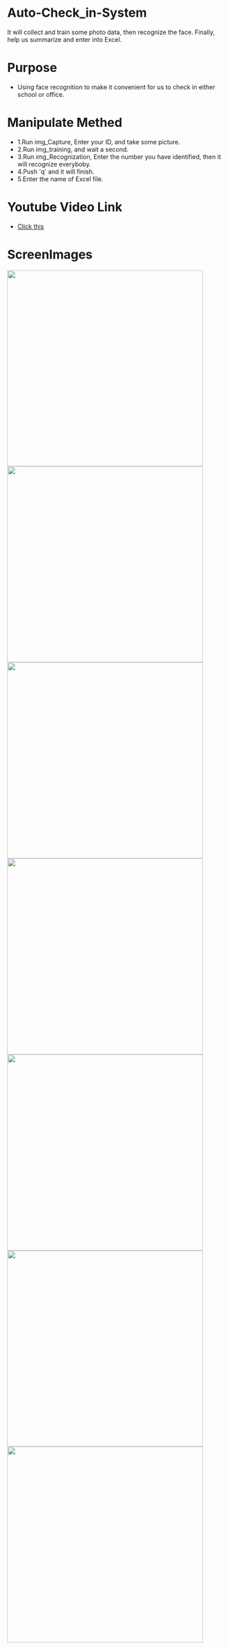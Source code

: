 # Auto-Check_in-System
It will collect and train some photo data, then recognize the face. Finally, help us summarize and enter into Excel.
# Purpose
* Using face recognition to make it convenient for us to check in either school or office.
# Manipulate Methed
* 1.Run img_Capture, Enter your ID, and take some picture.
* 2.Run img_training, and wait a second.
* 3.Run img_Recognization, Enter the number you have identified, then it will recognize everyboby.
* 4.Push 'q' and it will finish.
* 5.Enter the name of Excel file.
# Youtube Video Link
* <a href="https://www.youtube.com/watch?v=fMi6JtD0Oqo/">Click this</a>
# ScreenImages
<img src='https://scontent.fkhh2-1.fna.fbcdn.net/v/t1.15752-9/273030026_482176820106083_8855742229227525941_n.png?_nc_cat=106&ccb=1-5&_nc_sid=ae9488&_nc_ohc=Cke-KqAyWCMAX_A6zL3&_nc_ht=scontent.fkhh2-1.fna&oh=03_AVLg-5_BYQglfIkMj7Q9GY66WDZThY9Z27aEwHCkg3k0zQ&oe=62337F17' width=450/>
<img src='https://scontent.fkhh2-1.fna.fbcdn.net/v/t1.15752-9/272642035_272738431651334_4667183432855800721_n.png?_nc_cat=102&ccb=1-5&_nc_sid=ae9488&_nc_ohc=lUugkWb2JpcAX_ZFe7H&_nc_ht=scontent.fkhh2-1.fna&oh=03_AVLYDsloQPn_XwlSm8qaXclFDu7La49rfYAXNYha8NKJ4w&oe=6234F27E' width=450/>
<img src='https://scontent.fkhh2-2.fna.fbcdn.net/v/t1.15752-9/272698198_494724848677039_2130440477356842647_n.png?_nc_cat=110&ccb=1-5&_nc_sid=ae9488&_nc_ohc=Ec4nMSgJC2UAX-UUoti&tn=wnHqNieg8nd7nat8&_nc_ht=scontent.fkhh2-2.fna&oh=03_AVLTW5ha-Ptrx6Nnw1zl1roAj770H1_tqfHKorRa59LUUA&oe=62332453' width=450/>
<img src='https://scontent.fkhh2-2.fna.fbcdn.net/v/t1.15752-9/260055098_276742427961812_6199598170184613141_n.png?_nc_cat=110&ccb=1-5&_nc_sid=ae9488&_nc_ohc=eIyGoLsuelIAX_OWydm&_nc_ht=scontent.fkhh2-2.fna&oh=03_AVKceF8Ztp5J98p3aTN_ssomJq5aMrJKyt3eOGZhmDoP6g&oe=6236BE9E' width=450/>
<img src='https://scontent.fkhh2-2.fna.fbcdn.net/v/t1.15752-9/273007189_494518368777333_7777683362344316607_n.png?_nc_cat=104&ccb=1-5&_nc_sid=ae9488&_nc_ohc=1sI7kKGe8L0AX9_I193&_nc_ht=scontent.fkhh2-2.fna&oh=03_AVKbD3RuxvpqZa_KHt3gnWT-GK9RupmXtt7xqZcqP-c-1A&oe=6235E517' width=450/>
<img src='https://scontent.fkhh2-2.fna.fbcdn.net/v/t1.15752-9/273228009_320384576720948_9026662969765216509_n.png?_nc_cat=111&ccb=1-5&_nc_sid=ae9488&_nc_ohc=TQHZvHjhLFwAX_J7Nra&_nc_ht=scontent.fkhh2-2.fna&oh=03_AVK6oHh8G2hmFuzholPzsc9N6o7pkzwM2zLt-xpE9H1t1w&oe=6236F841' width=450/>
<img src='https://scontent.fkhh2-1.fna.fbcdn.net/v/t1.15752-9/272112428_487494856169798_13678480115572182_n.png?_nc_cat=105&ccb=1-5&_nc_sid=ae9488&_nc_ohc=h2hguyQVDgAAX9xQs7r&_nc_ht=scontent.fkhh2-1.fna&oh=03_AVKO-aFc7m9DdFljFTgn7EuOR6KO1JNX7iVnx58-YdNyQA&oe=62351C1D' width=450/>






